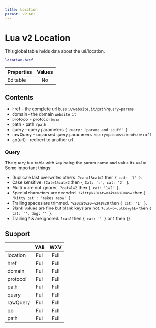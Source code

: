 ```yaml
---
title: Location
parent: V2 API
---
```

# Lua v2 Location
This global table holds data about the url/location.

```lua
location.href
```

| Properties | Values |
| ---------- | :----: |
| Editable   | No     |

## Contents
- href - the complete url `buss://website.it/path?query=params`
- domain - the domain `website.it`
- protocol - protocol `buss`
- path - path `/path`
- query - query parameters `{ query: 'params and stuff' }`
- rawQuery - unparsed query parameters `?query=params%20and%20stuff`
- go(url) - redirect to another url

### Query
The query is a table with key being the param name and value its value. Some important things:
- Duplicate last overwrites others. `?cat=1&cat=2` then `{ cat: '1' }`.
- Case sensitive. `?Cat=1&cat=2` then `{ Cat: '1', cat: '2' }`.
- Multi = are not ignored. `?cat=1=2` then `{ cat: '1=2' }`.
- Special characters are decoded. `?kitty%20cat=makes%20meow` then `{ 'kitty cat': 'makes meow' }`.
- Trailing spaces are trimmed. `?%20cat%20=%201%20` then `{ cat: '1' }`.
- Blank values are fine but blank keys are not. `?cat=&=cat&dog&&=` then `{ cat: '', dog: '' }`.
- Trailing ? & are ignored. `?cat&` then `{ cat: '' }` or `?` then `{}`.

## Support

|          |  YAB  | WXV  |
| -------- |  :--: | :--: |
| location |  Full | Full |
| href     |  Full | Full |
| domain   |  Full | Full |
| protocol |  Full | Full |
| path     |  Full | Full |
| query    |  Full | Full |
| rawQuery |  Full | Full |
| go       |  Full | Full |
| path     |  Full | Full |